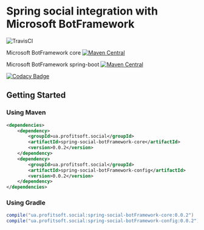 # Spring social integration with Microsoft BotFramework
![TravisCI](https://travis-ci.org/antonleliuk/spring-social-botFramework.svg?branch=master)

Microsoft BotFramework core 
[![Maven Central](https://maven-badges.herokuapp.com/maven-central/ua.profitsoft.social/spring-social-botFramework-core/badge.svg)](https://maven-badges.herokuapp.com/maven-central/ua.profitsoft.social/spring-social-botFramework-core)

Microsoft BotFramework spring-boot
[![Maven Central](https://maven-badges.herokuapp.com/maven-central/ua.profitsoft.social/spring-social-botFramework-config/badge.svg)](https://maven-badges.herokuapp.com/maven-central/ua.profitsoft.social/spring-social-botFramework-config)

[![Codacy Badge](https://api.codacy.com/project/badge/Grade/d8c5d43477e944678b7815ee9d52c41a)](https://www.codacy.com/app/antonleliuk/spring-social-botFramework?utm_source=github.com&amp;utm_medium=referral&amp;utm_content=antonleliuk/spring-social-botFramework&amp;utm_campaign=Badge_Grade)

## Getting Started
### Using Maven
```xml
<dependencies>
    <dependency>
        <groupId>ua.profitsoft.social</groupId>
        <artifactId>spring-social-botFramework-core</artifactId>
        <version>0.0.2</version>
    </dependency>
    <dependency>
        <groupId>ua.profitsoft.social</groupId>
        <artifactId>spring-social-botFramework-config</artifactId>
        <version>0.0.2</version>
    </dependency>
</dependencies>

```

### Using Gradle
```groovy
compile("ua.profitsoft.social:spring-social-botFramework-core:0.0.2")
compile("ua.profitsoft.social:spring-social-botFramework-config:0.0.2")
```